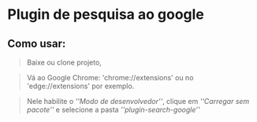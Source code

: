 # Plugin de pesquisa ao google
<h2>Como usar:</h2>

>Baixe ou clone projeto,

>Vá ao Google Chrome: 'chrome://extensions' ou no 'edge://extensions' por exemplo.

>Nele habilite o *''Modo de desenvolvedor''*, clique em *''Carregar sem pacote''* e selecione a pasta *''plugin-search-google''* <br>


